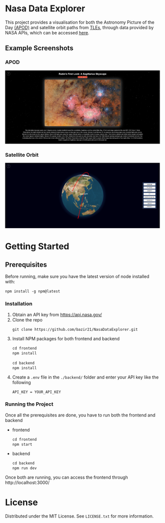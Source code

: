 # Nasa Data Explorer

This project provides a visualisation for both the Astronomy Picture of the Day [(APOD)](https://en.wikipedia.org/wiki/Astronomy_Picture_of_the_Day) and satellite orbit paths from [TLEs](https://en.wikipedia.org/wiki/Two-line_element_set), through data provided by NASA APIs, which can be accessed [here](https://api.nasa.gov/).

## Example Screenshots
### APOD
![APOD](example/APOD.png)

### Satellite Orbit
![Satellite Orbit](example/TLE.png)

# Getting Started

## Prerequisites
Before running, make sure you have the latest version of node installed with:
```
npm install -g npm@latest
```

### Installation
1. Obtain an API key from https://api.nasa.gov/
2. Clone the repo
    ```
    git clone https://github.com/bazir21/NasaDataExplorer.git
    ```
2. Install NPM packages for both frontend and backend
    ```
    cd frontend
    npm install

    cd backend
    npm install
    ```
3. Create a `.env` file in the `./backend/` folder and enter your API key like the following
    ```
    API_KEY = YOUR_API_KEY
    ```

### Running the Project
Once all the prerequisites are done, you have to run both the frontend and backend

* frontend
    ```
    cd frontend
    npm start
    ```

* backend
    ```
    cd backend
    npm run dev
    ```

Once both are running, you can access the frontend through http://localhost:3000/

# License
Distributed under the MIT License. See `LICENSE.txt` for more information.
